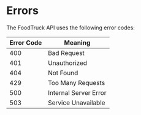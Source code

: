 # Errors

The FoodTruck API uses the following error codes:


Error Code | Meaning
---------- | -------
400 | Bad Request
401 | Unauthorized
404 | Not Found
429 | Too Many Requests
500 | Internal Server Error
503 | Service Unavailable
